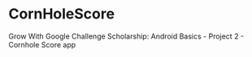 # CornHoleScore
Grow With Google Challenge Scholarship: Android Basics - Project 2 - Cornhole Score app
